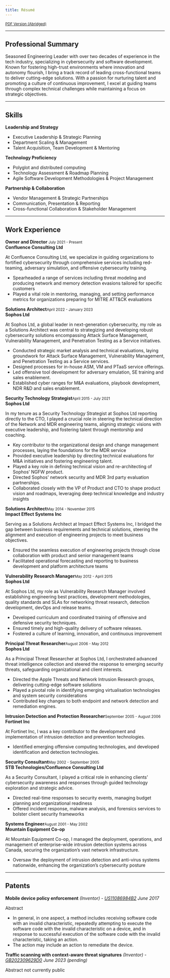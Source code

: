 ```yaml
---
title: Résumé
---
```


<div class="resume-body">

<a href="/files/MichaelShannon_Resume.pdf" download><small>PDF Version (Abridged)</small></a>

<hr/>

## Professional Summary

<div class="prosum">

Seasoned Engineering Leader with over two decades of experience in the tech industry, specializing in cybersecurity and software development. Known for fostering high-trust environments where innovation and autonomy flourish, I bring a track record of leading cross-functional teams to deliver cutting-edge solutions. With a passion for nurturing talent and promoting a culture of continuous improvement, I excel at guiding teams through complex technical challenges while maintaining a focus on strategic objectives.

</div>

<hr/>

## Skills

<div class="skills">

**Leadership and Strategy**<br/>

* Executive Leadership & Strategic Planning
* Department Scaling & Management
* Talent Acquisition, Team Development & Mentoring

**Technology Proficiency**<br/>

* Polyglot and distributed computing
* Technology Assessment & Roadmap Planning
* Agile Software Development Methodologies & Project Management

**Partnership & Collaboration**<br/>

* Vendor Management & Strategic Partnerships
* Communication, Presentation & Reporting
* Cross-functional Collaboration & Stakeholder Management

</div>

<hr/>

## Work Experience

<div class="exp">

<b>Owner and Director</b> <span class="fr"><small>July 2021 - Present</small></span><br>
<b>Confluence Consulting Ltd</b>

At Confluence Consulting Ltd, we specialize in guiding organizations to fortified cybersecurity through comprehensive services including red-teaming, adversary simulation, and offensive cybersecurity training.

* Spearheaded a range of services including threat modeling and producing network and memory detection evasions tailored for specific customers
* Played a vital role in mentoring, managing, and setting performance metrics for organizations preparing for MITRE ATT&CK evaluations

<b>Solutions Architect</b><span class="fr"><small>April 2022 - January 2023</small></span><br>
<b>Sophos Ltd</b>

At Sophos Ltd, a global leader in next-generation cybersecurity, my role as a Solutions Architect was central to strategizing and developing robust cybersecurity solutions encompassing Attack Surface Management, Vulnerability Management, and Penetration Testing as a Service initiatives.

* Conducted strategic market analysis and technical evaluations, laying groundwork for Attack Surface Management, Vulnerability Management, and Penetration Testing as a Service services.
* Designed processes for in-house ASM, VM and PTaaS service offerings.
* Led offensive tool development for adversary emulation, SE training and sales enablement.
* Established cyber ranges for M&A evaluations, playbook development, NDR R&D and sales enablement.

<b>Security Technology Strategist</b><span class="fr"><small>April 2015 - July 2021</small></span><br>
<b>Sophos Ltd</b>

In my tenure as a Security Technology Strategist at Sophos Ltd reporting directly to the CTO, I played a crucial role in steering the technical direction of the Network and MDR engineering teams, aligning strategic visions with executive leadership, and fostering talent through mentorship and coaching.

* Key contributor to the organizational design and change management processes, laying the foundations for the MDR service
* Provided executive leadership by directing technical evaluations for M&A initiatives and fostering engineering talent.
* Played a key role in defining technical vision and re-architecting of Sophos’ NGFW product.
* Directed Sophos' network security and MDR 3rd party evaluation partnerships.
* Collaborated closely with the VP of Product and CTO to shape product vision and roadmaps, leveraging deep technical knowledge and industry insights

<b>Solutions Architect</b><span class="fr"><small>May 2014 - November 2015</small></span><br>
<b>Impact Effect Systems Inc</b>

Serving as a Solutions Architect at Impact Effect Systems Inc, I bridged the gap between business requirements and technical solutions, steering the alignment and execution of engineering projects to meet business objectives.

* Ensured the seamless execution of engineering projects through close collaboration with product and senior management teams
* Facilitated operational forecasting and reporting to business development and platform architecture teams

<b>Vulnerability Research Manager</b><span class="fr"><small>May 2012 - April 2015</small></span><br>
<b>Sophos Ltd</b>

At Sophos Ltd, my role as Vulnerability Research Manager involved establishing engineering best practices, development methodologies, quality standards and SLAs for networking threat research, detection development, devOps and release teams.  

* Developed curriculum and coordinated training of offensive and defensive security techniques.
* Ensured timely and high-quality delivery of software releases.
* Fostered a culture of learning, innovation, and continuous improvement

<b>Principal Threat Researcher</b><span class="fr"><small>August 2006 - May 2012</small></span><br>
<b>Sophos Ltd</b>

As a Principal Threat Researcher at Sophos Ltd, I orchestrated advanced threat intelligence collection and steered the response to emerging security threats, safeguarding organizational and client interests.

* Directed the Apple Threats and Network Intrusion Research groups, delivering cutting-edge software solutions
* Played a pivotal role in identifying emerging virtualisation technologies and system security considerations
* Contributed key changes to both endpoint and network detection and remediation engines.


<b>Intrusion Detection and Protection Researcher</b><span class="fr"><small>September 2005 - August 2006</small></span><br>
<b>Fortinet Inc</b>

At Fortinet Inc, I was a key contributor to the development and implementation of intrusion detection and prevention technologies.

* Identified emerging offensive computing technologies, and developed identification and detection technologies.

<b>Security Consultant</b><span class="fr"><small>May 2002 - September 2005</small></span><br>
<b>STB Technologies/Confluence Consulting Ltd</b>

As a Security Consultant, I played a critical role in enhancing clients’ cybersecurity awareness and responses through guided technology exploration and strategic advice.

* Directed real-time responses to security events, managing budget planning and organizational readiness
* Offered incident response, malware analysis, and forensics services to bolster client security frameworks

<b>Systems Engineer</b><span class="fr"><small>August 2001 - May 2002</small></span><br>
<b>Mountain Equipment Co-op</b>

At Mountain Equipment Co-op, I managed the deployment, operations, and management of enterprise-wide intrusion detection systems across Canada, securing the organization’s vast network infrastructure.

* Oversaw the deployment of intrusion detection and anti-virus systems nationwide, enhancing the organization’s cybersecurity posture

</div>

<hr>

## Patents

<div class="patents">

**<b>Mobile device policy enforcement</b>** *(Inventor)* - *<a href="https://patents.google.com/patent/US11086984B2" target="_blank">US11086984B2</a> June 2017*

Abstract<br/>
	 
- In general, in one aspect, a method includes receiving software code with an invalid characteristic, repeatedly attempting to execute the software code with the invalid characteristic on a device, and in response to successful execution of the software code with the invalid characteristic, taking an action.
- The action may include an action to remediate the device.

**<b>Traffic scanning with context-aware threat signatures</b>** *(Inventor)* - *<a href="https://patents.google.com/patent/GB202309629D0" target="_blank">GB202309629D0</a> June 2023 (pending)*

Abstract not currently public

</div> 	 
</div>
